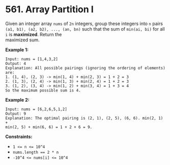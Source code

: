 # 561. Array Partition I

Given an integer array `nums` of `2n` integers, group these integers into `n` pairs `(a1, b1), (a2,
b2), ..., (an, bn)` such that the sum of `min(ai, bi)` for all `i` is **maximized**. Return the  
maximized sum.

**Example 1:**

    Input: nums = [1,4,3,2]
    Output: 4 
    Explanation: All possible pairings (ignoring the ordering of elements) are:
    1. (1, 4), (2, 3) -> min(1, 4) + min(2, 3) = 1 + 2 = 3
    2. (1, 3), (2, 4) -> min(1, 3) + min(2, 4) = 1 + 2 = 3
    3. (1, 2), (3, 4) -> min(1, 2) + min(3, 4) = 1 + 3 = 4
    So the maximum possible sum is 4.

**Example 2:**

    Input: nums = [6,2,6,5,1,2]
    Output: 9 
    Explanation: The optimal pairing is (2, 1), (2, 5), (6, 6). min(2, 1) + 
    min(2, 5) + min(6, 6) = 1 + 2 + 6 = 9.

**Constraints:**

- `1 <= n <= 10^4`
- `nums.length == 2 * n`
- `-10^4 <= nums[i] <= 10^4`
